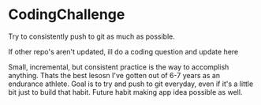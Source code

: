CodingChallenge
===============

Try to consistently push to git as much as possible. 

If other repo's aren't updated, ill do a coding question and update here 

Small, incremental, but consistent practice is the way to accomplish anything. Thats the best lesosn I've gotten out of 6-7 years as an endurance athlete. Goal is to try and push to git everyday, even if it's a little bit just to build that habit. Future habit making app idea possible as well.

